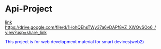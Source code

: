 # Api-Project

<a href="https://drive.google.com/file/d/1HohQEhsTWy37a6vDAPf8vZ_XWQvSOo6_/view?usp=share_link" target="_blank">link</a>
https://drive.google.com/file/d/1HohQEhsTWy37a6vDAPf8vZ_XWQvSOo6_/view?usp=share_link

<span style="color: blue;">This project is for web development material for smart devices(web2)</span>

